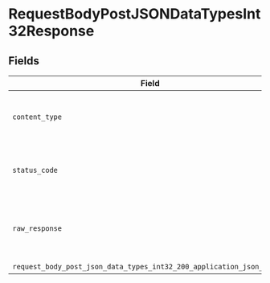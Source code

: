 # RequestBodyPostJSONDataTypesInt32Response


## Fields

| Field                                                                                                                                                          | Type                                                                                                                                                           | Required                                                                                                                                                       | Description                                                                                                                                                    |
| -------------------------------------------------------------------------------------------------------------------------------------------------------------- | -------------------------------------------------------------------------------------------------------------------------------------------------------------- | -------------------------------------------------------------------------------------------------------------------------------------------------------------- | -------------------------------------------------------------------------------------------------------------------------------------------------------------- |
| `content_type`                                                                                                                                                 | *Optional[str]*                                                                                                                                                | :heavy_check_mark:                                                                                                                                             | HTTP response content type for this operation                                                                                                                  |
| `status_code`                                                                                                                                                  | *Optional[int]*                                                                                                                                                | :heavy_check_mark:                                                                                                                                             | HTTP response status code for this operation                                                                                                                   |
| `raw_response`                                                                                                                                                 | [requests.Response](https://requests.readthedocs.io/en/latest/api/#requests.Response)                                                                          | :heavy_minus_sign:                                                                                                                                             | Raw HTTP response; suitable for custom response parsing                                                                                                        |
| `request_body_post_json_data_types_int32_200_application_json_object`                                                                                          | [Optional[operations.RequestBodyPostJSONDataTypesInt32200ApplicationJSON]](undefined/models/operations/requestbodypostjsondatatypesint32200applicationjson.md) | :heavy_minus_sign:                                                                                                                                             | OK                                                                                                                                                             |